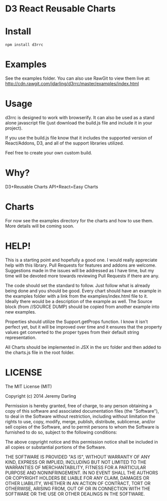 D3 React Reusable Charts
========================

Install
=======

```
npm install d3rrc
```

Examples
========

See the examples folder.  You can also use RawGit to view them live at:
http://cdn.rawgit.com/jdarling/d3rrc/master/examples/index.html

Usage
=====

d3rrc is designed to work with browserify.  It can also be used as a stand alone
javascript file (just download the build.js file and include it in your project).

If you use the build.js file know that it includes the supported version of
React/Addons, D3, and all of the support libraries utilized.

Feel free to create your own custom build.

Why?
====

D3+Reusable Charts API+React=Easy Charts

Charts
======

For now see the examples directory for the charts and how to use them.  More
details will be coming soon.

HELP!
=====

This is a starting point and hopefully a good one.  I would really appreciate
help with this library.  Pull Requests for features and addons are welcome.
Suggestions made in the issues will be addressed as I have time, but my time
will be devoted more towards reviewing Pull Requests if there are any.

The code should set the standard to follow.  Just follow what is already being
done and you should be good.  Every chart should have an example in the examples
folder with a link from the examples/index.html file to it.  Ideally there
would be a description of the example as well.  The Source block
(from //SOURCE DUMP) should be copied from another example into new examples.

Properties should utilize the Support.getProps function.  I know it isn't
perfect yet, but it will be improved over time and it ensures that the property
values get converted to the proper types from their default string
representation.

All Charts should be implemented in JSX in the src folder and then added to the
charts.js file in the root folder.

LICENSE
=======

The MIT License (MIT)

Copyright (c) 2014 Jeremy Darling

Permission is hereby granted, free of charge, to any person obtaining a copy
of this software and associated documentation files (the "Software"), to deal
in the Software without restriction, including without limitation the rights
to use, copy, modify, merge, publish, distribute, sublicense, and/or sell
copies of the Software, and to permit persons to whom the Software is
furnished to do so, subject to the following conditions:

The above copyright notice and this permission notice shall be included in
all copies or substantial portions of the Software.

THE SOFTWARE IS PROVIDED "AS IS", WITHOUT WARRANTY OF ANY KIND, EXPRESS OR
IMPLIED, INCLUDING BUT NOT LIMITED TO THE WARRANTIES OF MERCHANTABILITY,
FITNESS FOR A PARTICULAR PURPOSE AND NONINFRINGEMENT. IN NO EVENT SHALL THE
AUTHORS OR COPYRIGHT HOLDERS BE LIABLE FOR ANY CLAIM, DAMAGES OR OTHER
LIABILITY, WHETHER IN AN ACTION OF CONTRACT, TORT OR OTHERWISE, ARISING FROM,
OUT OF OR IN CONNECTION WITH THE SOFTWARE OR THE USE OR OTHER DEALINGS IN
THE SOFTWARE.
